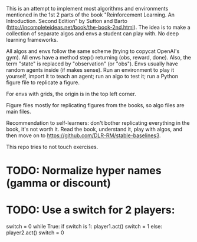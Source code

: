 This is an attempt to implement most algorithms and environments mentioned in the 1st 2 parts of the book "Reinforcement
Learning. An Introduction. Second Edition" by Sutton and Barto (http://incompleteideas.net/book/the-book-2nd.html). 
The idea is to make a collection of separate algos and envs a student can play with. No deep learning 
frameworks.

All algos and envs follow the same scheme (trying to copycat OpenAI's gym). All envs have a method step() returning 
(obs, reward, done). Also, the term "state" is replaced by "observation" (or "obs"). 
Envs usually have random agents inside (if makes sense). Run an environment to play it 
yourself, import it to teach an agent; run an algo to test it; run a Python figure file to replicate a figure. 

For envs with grids, the origin is in the top left corner.

Figure files mostly for replicating figures from the books, so algo files are main files.

Recommendation to self-learners: don't bother replicating everything in the book, it's not worth it. Read the book, 
understand it, play with algos, and then move on to https://github.com/DLR-RM/stable-baselines3.

This repo tries to not touch exercises.

# TODO: Normalize hyper names (gamma or discount)

# TODO: Use a switch for 2 players:
switch = 0
while True:
    if switch is 1:
        player1.act()
        switch = 1
    else:
        player2.act()
        switch = 0
